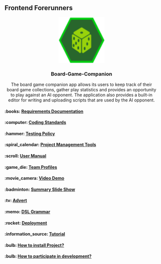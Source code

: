 ## Frontend Forerunners

<p align="center">
  <a href="#">
    <img src="apps/client/src/assets/images/logo.png?raw=true" alt="logo" width="150" height="150">
  </a>
</p>

<h3 align="center">Board-Game-Companion</h3>

<p align="center">
The board game companion app allows its users to keep track of their board game collections, gather play statistics and provides an opportunity to play against an AI opponent. The application also provides a built-in editor for writing and uploading scripts that are used by the AI opponent. 
</p>

<h4> :books: <a href="https://github.com/COS301-SE-2022/Board-Game-Companion-App/files/9846585/Software.Requirement.Specification.pdf">Requirements Documentation</a></h4>
<h4> :computer: <a href="https://github.com/COS301-SE-2022/Board-Game-Companion-App/files/9846594/Coding.Standards.pdf">Coding Standards</a></h4>
<h4> :hammer: <a href="https://github.com/COS301-SE-2022/Board-Game-Companion-App/files/9846602/Testing.Policy.Document.2.pdf">Testing Policy</a></h4>
<h4> :spiral_calendar: <a href="https://github.com/COS301-SE-2022/Board-Game-Companion-App/wiki/Project-Management-Tools">Project Management Tools</a></h4> 
<h4> :scroll: <a href="https://github.com/COS301-SE-2022/Board-Game-Companion-App/files/9846619/Capstone_User_Manual.pdf">User Manual</a></h4>
<h4> :game_die: <a href="https://github.com/COS301-SE-2022/Board-Game-Companion-App/wiki/Team-Members">Team Profiles</a></h4>
<h4> :movie_camera: <a href="https://drive.google.com/file/d/1AaWNw2G6pPHkfU2eZSF6TUaY263f8RIn/view?usp=sharing">Video Demo</a></h4> 
<h4> :badminton: <a href="#">Summary Slide Show</a></h4>
<h4> :tv: <a href="#">Advert</a></h4>
<h4> :memo: <a href="https://github.com/COS301-SE-2022/Board-Game-Companion-App/files/9680530/DSL_Grammar.pdf">DSL Grammar</a></h4>
<h4> :rocket: <a href="https://github.com/COS301-SE-2022/Board-Game-Companion-App/wiki/Deployment">Deployment</a></h4>
<h4> :information_source: <a href="https://github.com/COS301-SE-2022/Board-Game-Companion-App/wiki/Tutorial">Tutorial</a></h4>
<h4> :bulb: <a href="#">How to install Project?</a></h4> 
<h4> :bulb: <a href="#">How to participate in development?</a></h4>
